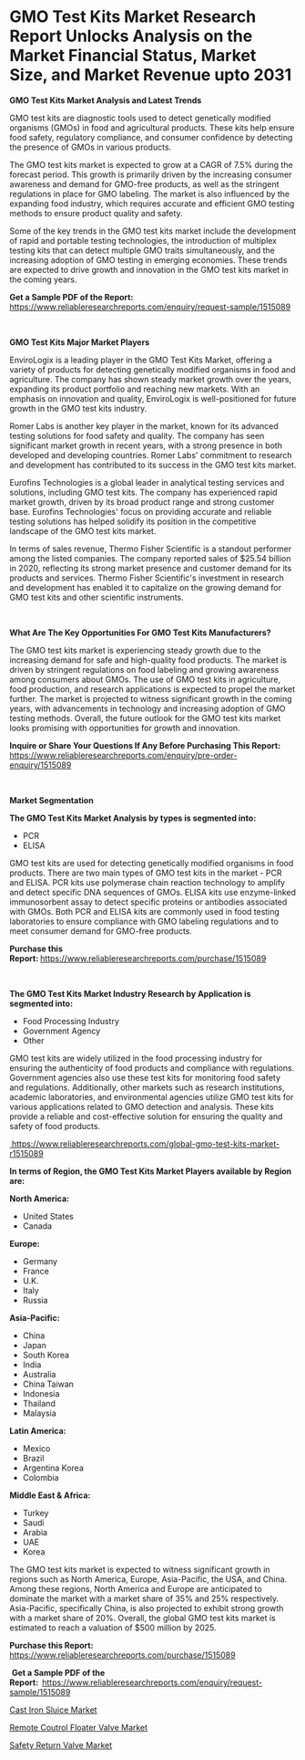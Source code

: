 <p><h1>GMO Test Kits Market Research Report Unlocks Analysis on the Market Financial Status, Market Size, and Market Revenue upto 2031</h1></p><p><strong>GMO Test Kits Market Analysis and Latest Trends</strong></p>
<p><p>GMO test kits are diagnostic tools used to detect genetically modified organisms (GMOs) in food and agricultural products. These kits help ensure food safety, regulatory compliance, and consumer confidence by detecting the presence of GMOs in various products.</p><p>The GMO test kits market is expected to grow at a CAGR of 7.5% during the forecast period. This growth is primarily driven by the increasing consumer awareness and demand for GMO-free products, as well as the stringent regulations in place for GMO labeling. The market is also influenced by the expanding food industry, which requires accurate and efficient GMO testing methods to ensure product quality and safety.</p><p>Some of the key trends in the GMO test kits market include the development of rapid and portable testing technologies, the introduction of multiplex testing kits that can detect multiple GMO traits simultaneously, and the increasing adoption of GMO testing in emerging economies. These trends are expected to drive growth and innovation in the GMO test kits market in the coming years.</p></p>
<p><strong>Get a Sample PDF of the Report:&nbsp;</strong> <a href="https://www.reliableresearchreports.com/enquiry/request-sample/1515089">https://www.reliableresearchreports.com/enquiry/request-sample/1515089</a></p>
<p>&nbsp;</p>
<p><strong>GMO Test Kits Major Market Players</strong></p>
<p><p>EnviroLogix is a leading player in the GMO Test Kits Market, offering a variety of products for detecting genetically modified organisms in food and agriculture. The company has shown steady market growth over the years, expanding its product portfolio and reaching new markets. With an emphasis on innovation and quality, EnviroLogix is well-positioned for future growth in the GMO test kits industry.</p><p>Romer Labs is another key player in the market, known for its advanced testing solutions for food safety and quality. The company has seen significant market growth in recent years, with a strong presence in both developed and developing countries. Romer Labs' commitment to research and development has contributed to its success in the GMO test kits market.</p><p>Eurofins Technologies is a global leader in analytical testing services and solutions, including GMO test kits. The company has experienced rapid market growth, driven by its broad product range and strong customer base. Eurofins Technologies' focus on providing accurate and reliable testing solutions has helped solidify its position in the competitive landscape of the GMO test kits market.</p><p>In terms of sales revenue, Thermo Fisher Scientific is a standout performer among the listed companies. The company reported sales of $25.54 billion in 2020, reflecting its strong market presence and customer demand for its products and services. Thermo Fisher Scientific's investment in research and development has enabled it to capitalize on the growing demand for GMO test kits and other scientific instruments.</p></p>
<p>&nbsp;</p>
<p><strong>What Are The Key Opportunities For GMO Test Kits Manufacturers?</strong></p>
<p><p>The GMO test kits market is experiencing steady growth due to the increasing demand for safe and high-quality food products. The market is driven by stringent regulations on food labeling and growing awareness among consumers about GMOs. The use of GMO test kits in agriculture, food production, and research applications is expected to propel the market further. The market is projected to witness significant growth in the coming years, with advancements in technology and increasing adoption of GMO testing methods. Overall, the future outlook for the GMO test kits market looks promising with opportunities for growth and innovation.</p></p>
<p><strong>Inquire or Share Your Questions If Any Before Purchasing This Report:</strong> <a href="https://www.reliableresearchreports.com/enquiry/pre-order-enquiry/1515089">https://www.reliableresearchreports.com/enquiry/pre-order-enquiry/1515089</a></p>
<p>&nbsp;</p>
<p><strong>Market Segmentation</strong></p>
<p><strong>The GMO Test Kits Market Analysis by types is segmented into:</strong></p>
<p><ul><li>PCR</li><li>ELISA</li></ul></p>
<p><p>GMO test kits are used for detecting genetically modified organisms in food products. There are two main types of GMO test kits in the market - PCR and ELISA. PCR kits use polymerase chain reaction technology to amplify and detect specific DNA sequences of GMOs. ELISA kits use enzyme-linked immunosorbent assay to detect specific proteins or antibodies associated with GMOs. Both PCR and ELISA kits are commonly used in food testing laboratories to ensure compliance with GMO labeling regulations and to meet consumer demand for GMO-free products.</p></p>
<p><strong>Purchase this Report:&nbsp;</strong><a href="https://www.reliableresearchreports.com/purchase/1515089">https://www.reliableresearchreports.com/purchase/1515089</a></p>
<p>&nbsp;</p>
<p><strong>The GMO Test Kits Market Industry Research by Application is segmented into:</strong></p>
<p><ul><li>Food Processing Industry</li><li>Government Agency</li><li>Other</li></ul></p>
<p><p>GMO test kits are widely utilized in the food processing industry for ensuring the authenticity of food products and compliance with regulations. Government agencies also use these test kits for monitoring food safety and regulations. Additionally, other markets such as research institutions, academic laboratories, and environmental agencies utilize GMO test kits for various applications related to GMO detection and analysis. These kits provide a reliable and cost-effective solution for ensuring the quality and safety of food products.</p></p>
<p><a href="https://www.reliableresearchreports.com/global-gmo-test-kits-market-r1515089">&nbsp;https://www.reliableresearchreports.com/global-gmo-test-kits-market-r1515089</a></p>
<p><strong>In terms of Region, the GMO Test Kits Market Players available by Region are:</strong></p>
<p>
    <p> <strong> North America: </strong>
        <ul>
            <li>United States</li>
            <li>Canada</li>
        </ul>
        </p> 
    <p> <strong> Europe: </strong>
        <ul>
            <li>Germany</li>
            <li>France</li>
            <li>U.K.</li>
            <li>Italy</li>
            <li>Russia</li>
        </ul>
        </p> 
    <p> <strong> Asia-Pacific: </strong>
        <ul>
            <li>China</li>
            <li>Japan</li>
            <li>South Korea</li>
            <li>India</li>
            <li>Australia</li>
            <li>China Taiwan</li>
            <li>Indonesia</li>
            <li>Thailand</li>
            <li>Malaysia</li>
        </ul>
        </p> 
    <p> <strong> Latin America: </strong>
        <ul>
            <li>Mexico</li>
            <li>Brazil</li>
            <li>Argentina Korea</li>
            <li>Colombia</li>
        </ul>
        </p> 
    <p> <strong> Middle East & Africa: </strong>
        <ul>
            <li>Turkey</li>
            <li>Saudi</li>
            <li>Arabia</li>
            <li>UAE</li>
            <li>Korea</li>
        </ul>
    </p>
    </p>
<p><p>The GMO test kits market is expected to witness significant growth in regions such as North America, Europe, Asia-Pacific, the USA, and China. Among these regions, North America and Europe are anticipated to dominate the market with a market share of 35% and 25% respectively. Asia-Pacific, specifically China, is also projected to exhibit strong growth with a market share of 20%. Overall, the global GMO test kits market is estimated to reach a valuation of $500 million by 2025.</p></p>
<p><strong>Purchase this Report: </strong><a href="https://www.reliableresearchreports.com/purchase/1515089">https://www.reliableresearchreports.com/purchase/1515089</a></p>
<p>&nbsp;<strong>Get a Sample PDF of the Report:&nbsp;&nbsp;</strong><a href="https://www.reliableresearchreports.com/enquiry/request-sample/1515089">https://www.reliableresearchreports.com/enquiry/request-sample/1515089</a></p>
<p><strong></strong></p>
<p><p><a href="https://github.com/myacatherineblakecaczo9vcsw/Market-Research-Report-List-3/blob/main/cast-iron-sluice-market.md">Cast Iron Sluice Market</a></p><p><a href="https://github.com/ashepherd82/Market-Research-Report-List-5/blob/main/remote-coutrol-floater-valve-market.md">Remote Coutrol Floater Valve Market</a></p><p><a href="https://github.com/irfadac/Market-Research-Report-List-4/blob/main/safety-return-valve-market.md">Safety Return Valve Market</a></p></p>